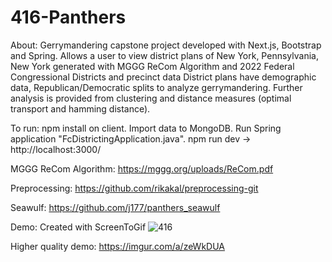 # 416-Panthers

About: Gerrymandering capstone project developed with Next.js, Bootstrap and Spring. 
Allows a user to view district plans of New York, Pennsylvania, New York generated with MGGG ReCom Algorithm and 2022 Federal Congressional Districts and precinct data
District plans have demographic data, Republican/Democratic splits to analyze gerrymandering.
Further analysis is provided from clustering and distance measures (optimal transport and hamming distance).

To run: npm install on client. Import data to MongoDB. Run Spring application "FcDistrictingApplication.java". npm run dev -> http://localhost:3000/

MGGG ReCom Algorithm: https://mggg.org/uploads/ReCom.pdf

Preprocessing: https://github.com/rikakal/preprocessing-git

Seawulf: https://github.com/j177/panthers_seawulf 

Demo: Created with ScreenToGif
![416](https://github.com/j177/416-Panthers/assets/55969215/83cde7cb-54f5-42f2-afd5-6c5a9bcffb99)

Higher quality demo: https://imgur.com/a/zeWkDUA

